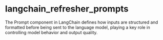 # langchain_refresher_prompts
The Prompt component in LangChain defines how inputs are structured and formatted before being sent to the language model, playing a key role in controlling model behavior and output quality.
